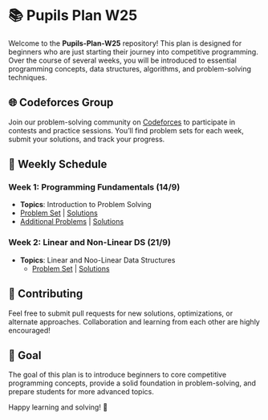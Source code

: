 # 📚 Pupils Plan W25

Welcome to the **Pupils-Plan-W25** repository! This plan is designed for beginners who are just starting their journey into competitive programming. Over the course of several weeks, you will be introduced to essential programming concepts, data structures, algorithms, and problem-solving techniques.

## 🌐 Codeforces Group

Join our problem-solving community on [Codeforces](https://codeforces.com/group/FcraNkfhvg) to participate in contests and practice sessions. You’ll find problem sets for each week, submit your solutions, and track your progress.

## 📅 Weekly Schedule

### Week 1: Programming Fundamentals (14/9)
- **Topics**: Introduction to Problem Solving
- [Problem Set](https://codeforces.com/group/FcraNkfhvg/contest/550146) | [Solutions](https://www.youtube.com/playlist?list=PLc02D4EoVYQCIhFOfvVcTXV8X826PTMOw)
- [Additional Problems](https://codeforces.com/group/FcraNkfhvg/contest/550147) | [Solutions](https://www.youtube.com/playlist?list=PLc02D4EoVYQCIhFOfvVcTXV8X826PTMOw)

### Week 2: Linear and Non-Linear DS (21/9)
- **Topics**: Linear and Noo-Linear Data Structures
	- [Problem Set](https://codeforces.com/group/FcraNkfhvg/contest/551952) | [Solutions]()

<!-- Uncomment the following sections as the weeks progress -->

<!--

### Week 2: Learning STL / Collections Library / Monotonic Queue + Stack (21/9)
- **Topics**: Next Min/Max using Stacks and Queues
- Problem Set | Solutions

### Week 3: Bit Manipulation / Bitmasks / Prefix XOR (28/9)
- **Topics**: Building Masks, Prefix XOR
- Problem Set | Solutions

### Week 4: Constructive / Greedy / Adhoc (5/10)
- **Topics**: Greedy Algorithms and Adhoc Problem Solving
- Problem Set | Solutions

### Week 5: Prefix Sum / Frequency Array / Partial Sum (12/10)
- **Topics**: Max Subarray Sum, Prefix Operations
- Problem Set | Solutions
-->

<!--
## 📂 Structure

Each week's folder contains:
- A **Problem Set**: A collection of curated problems to help solidify the week’s concepts.
- **Solutions**: Detailed solutions for the problems covered in the sessions.
- **Extra Challenges**: An additional set of problems that may require creative approaches or tricks.
-->

## 🤝 Contributing

Feel free to submit pull requests for new solutions, optimizations, or alternate approaches. Collaboration and learning from each other are highly encouraged!

## 🌱 Goal

The goal of this plan is to introduce beginners to core competitive programming concepts, provide a solid foundation in problem-solving, and prepare students for more advanced topics.

Happy learning and solving! 🎯
